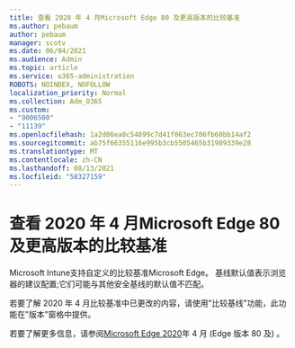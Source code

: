 ```yaml
---
title: 查看 2020 年 4 月Microsoft Edge 80 及更高版本的比较基准
ms.author: pebaum
author: pebaum
manager: scotv
ms.date: 06/04/2021
ms.audience: Admin
ms.topic: article
ms.service: o365-administration
ROBOTS: NOINDEX, NOFOLLOW
localization_priority: Normal
ms.collection: Adm_O365
ms.custom:
- "9006500"
- "11139"
ms.openlocfilehash: 1a2d86ea8c54899c7d41f063ec706fb60bb14af2
ms.sourcegitcommit: ab75f66355116e995b3cb5505465b31989339e28
ms.translationtype: MT
ms.contentlocale: zh-CN
ms.lasthandoff: 08/13/2021
ms.locfileid: "58327159"
---
```

# <a name="view-the-april-2020-baseline-for-microsoft-edge-versions-80-and-later"></a>查看 2020 年 4 月Microsoft Edge 80 及更高版本的比较基准

Microsoft Intune支持自定义的比较基准Microsoft Edge。 基线默认值表示浏览器的建议配置;它们可能与其他安全基线的默认值不匹配。

若要了解 2020 年 4 月比较基准中已更改的内容，请使用"比较基线"功能，此功能在"版本"窗格中提供。

若要了解更多信息，请参阅[Microsoft Edge 2020](https://docs.microsoft.com/mem/intune/protect/security-baseline-settings-edge?pivots=edge-april-2020)年 4 月 (Edge 版本 80 及) 。